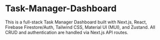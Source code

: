 # Task-Manager-Dashboard
This is a full-stack Task Manager Dashboard built with Next.js, React, Firebase Firestore/Auth, Tailwind CSS, Material UI (MUI), and Zustand. All CRUD and authentication are handled via Next.js API routes.
